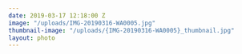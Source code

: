 ```yaml
---
date: 2019-03-17 12:18:00 Z
image: "/uploads/IMG-20190316-WA0005.jpg"
thumbnail-image: "/uploads/{IMG-20190316-WA0005}_thumbnail.jpg"
layout: photo
---
```

